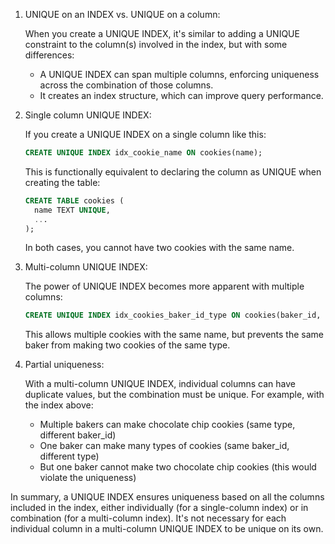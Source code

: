 

1. UNIQUE on an INDEX vs. UNIQUE on a column:

   When you create a UNIQUE INDEX, it's similar to adding a UNIQUE constraint to the column(s) involved in the index, but with some differences:

   - A UNIQUE INDEX can span multiple columns, enforcing uniqueness across the combination of those columns.
   - It creates an index structure, which can improve query performance.

2. Single column UNIQUE INDEX:

   If you create a UNIQUE INDEX on a single column like this:

   ```sql
   CREATE UNIQUE INDEX idx_cookie_name ON cookies(name);
   ```

   This is functionally equivalent to declaring the column as UNIQUE when creating the table:

   ```sql
   CREATE TABLE cookies (
     name TEXT UNIQUE,
     ...
   );
   ```

   In both cases, you cannot have two cookies with the same name.

3. Multi-column UNIQUE INDEX:

   The power of UNIQUE INDEX becomes more apparent with multiple columns:

   ```sql
   CREATE UNIQUE INDEX idx_cookies_baker_id_type ON cookies(baker_id, type);
   ```

   This allows multiple cookies with the same name, but prevents the same baker from making two cookies of the same type.

4. Partial uniqueness:

   With a multi-column UNIQUE INDEX, individual columns can have duplicate values, but the combination must be unique. For example, with the index above:
   - Multiple bakers can make chocolate chip cookies (same type, different baker_id)
   - One baker can make many types of cookies (same baker_id, different type)
   - But one baker cannot make two chocolate chip cookies (this would violate the uniqueness)

In summary, a UNIQUE INDEX ensures uniqueness based on all the columns included in the index, either individually (for a single-column index) or in combination (for a multi-column index). It's not necessary for each individual column in a multi-column UNIQUE INDEX to be unique on its own.